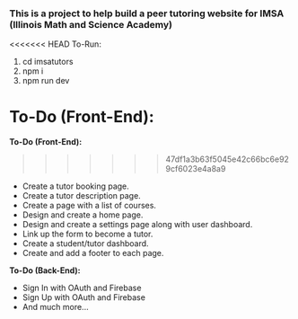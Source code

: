 <h3>This is a project to help build a peer tutoring website for IMSA (Illinois Math and Science Academy)</h3>

<<<<<<< HEAD
To-Run: 
1. cd imsatutors
2. npm i
3. npm run dev

To-Do (Front-End):
=======
<b> To-Do (Front-End): </b>
>>>>>>> 47df1a3b63f5045e42c66bc6e929cf6023e4a8a9
- Create a tutor booking page.
- Create a tutor description page.
- Create a page with a list of courses.
- Design and create a home page.
- Design and create a settings page along with user dashboard.
- Link up the form to become a tutor.
- Create a student/tutor dashboard.
- Create and add a footer to each page.

<b> To-Do (Back-End): </b>
- Sign In with OAuth and Firebase
- Sign Up with OAuth and Firebase
- And much more...
